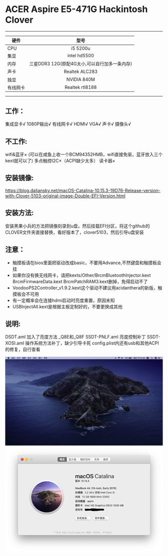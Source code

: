 # ACER Aspire E5-471G Hackintosh Clover

---

硬件|型号
---|:--:
CPU|i5 5200u
集显|intel hd5500
内存|三星DDR3 12G(原配4G太小,可以自行加多一条内存)
声卡|Realtek ALC283
独显|NVIDIA 840M
有线网卡|Realtek rtl8188
---

## 工作：
集成显卡&radic;
1080P输出&radic;
有线网卡&radic;
HDMI&radic;
VGA&radic;
声卡&radic;
摄像头&radic;

## 不工作:
wifi&蓝牙&times; (可以在咸鱼上收一个BCM94352HMB，wifi直接免驱，蓝牙放入三个kext就可以了)
多点触控I2C&times;（ACPI缺少太多）
读卡器&times;

## 安装镜像:
https://blog.daliansky.net/macOS-Catalina-10.15.3-19D76-Release-version-with-Clover-5103-original-image-Double-EFI-Version.html

## 安装方法:
安装黑果小兵的方法把镜像刻录到u盘，然后挂载EFI分区，将这个github的CLOVER文件夹直接替换，看好版本了，clover5103，然后引导u盘安装

## 注意：
+ 触摸板请在bios里面把驱动改成basic，不要用Advance,不然键盘和触摸板会挂
+ 如果你没有换无线网卡，请把kexts/Other/BrcmBluetoothInjector.kext BrcmFirmwareData.kext BrcmPatchRAM3.kext删掉，免得启动不了
+ VoodooPS2Controller_v1.9.2.kext这个驱动不建议用acidanthera的新版，触摸板会不可用
+ 有一定概率会在连接hdmi启动时亮度重置，原因未知
+ USBInjectAll.kext是根据主板定制好的，不要更换成其他

## 说明:
DSDT.aml 加入了亮度方法 _Q8E和_Q8F
SSDT-PNLF.aml 亮度控制补丁
SSDT-XOSI.aml 操作系统方法补丁，缺少引导卡死
config.plist内还有usb和其他ACPI的修复，自行查看

![pic1](./RAW/pic1.png)
![pic2](./RAW/pic2.png)